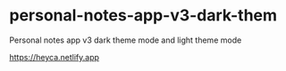 # personal-notes-app-v3-dark-them
Personal notes app v3 dark theme mode and light theme mode

https://heyca.netlify.app
